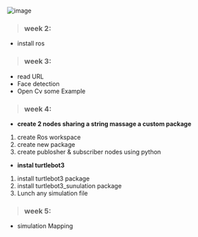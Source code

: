 

   
 ![image](https://user-images.githubusercontent.com/67034346/87410635-3e290800-c5cf-11ea-8a51-95ac21c9f529.png)


> ### week 2:

- install ros 

> ### week 3:


- read URL
-  Face detection 
-  Open Cv some Example

> ### week 4:

- **create 2 nodes sharing a string massage a custom package**

 1. create Ros workspace
 2. create new package
 3. create publosher & subscriber nodes using python

- **instal turtlebot3**
 1. install turtlebot3 package
 2. install turtlebot3_sunulation package
 3. Lunch any simulation file


> ### week 5:

- simulation Mapping
